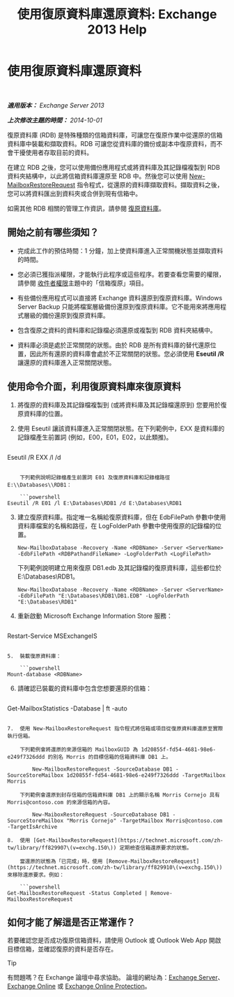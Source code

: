 ﻿---
title: '使用復原資料庫還原資料: Exchange 2013 Help'
TOCTitle: 使用復原資料庫還原資料
ms:assetid: d64c18e7-16af-4bd8-a5c5-01206984d4d1
ms:mtpsurl: https://technet.microsoft.com/zh-tw/library/Ee332351(v=EXCHG.150)
ms:contentKeyID: 50474348
ms.date: 05/21/2018
mtps_version: v=EXCHG.150
ms.translationtype: MT
---

# 使用復原資料庫還原資料

 

_**適用版本：** Exchange Server 2013_

_**上次修改主題的時間：** 2014-10-01_

復原資料庫 (RDB) 是特殊種類的信箱資料庫，可讓您在復原作業中從還原的信箱資料庫中裝載和擷取資料。RDB 可讓您從資料庫的備份或副本中復原資料，而不會干擾使用者存取目前的資料。

在建立 RDB 之後，您可以使用備份應用程式或將資料庫及其記錄檔複製到 RDB 資料夾結構中，以此將信箱資料庫還原至 RDB 中。然後您可以使用 [New-MailboxRestoreRequest](https://technet.microsoft.com/zh-tw/library/ff829875\(v=exchg.150\)) 指令程式，從還原的資料庫擷取資料。擷取資料之後，您可以將資料匯出到資料夾或合併到現有信箱中。

如需其他 RDB 相關的管理工作資訊，請參閱 [復原資料庫](recovery-databases-exchange-2013-help.md)。

## 開始之前有哪些須知？

  - 完成此工作的預估時間：1 分鐘，加上使資料庫進入正常關機狀態並擷取資料的時間。

  - 您必須已獲指派權限，才能執行此程序或這些程序。若要查看您需要的權限，請參閱 [收件者權限](recipients-permissions-exchange-2013-help.md)主題中的「信箱復原」項目。

  - 有些備份應用程式可以直接將 Exchange 資料還原到復原資料庫。Windows Server Backup 只能將檔案層級備份還原到復原資料庫。它不能用來將應用程式層級的備份還原到復原資料庫。

  - 包含復原之資料的資料庫和記錄檔必須還原或複製到 RDB 資料夾結構中。

  - 資料庫必須是處於正常關閉的狀態。由於 RDB 是所有資料庫的替代還原位置，因此所有還原的資料庫會處於不正常關閉的狀態。您必須使用 **Eseutil /R** 讓還原的資料庫進入正常關閉狀態。

## 使用命令介面，利用復原資料庫來復原資料

1.  將復原的資料庫及其記錄檔複製到 (或將資料庫及其記錄檔還原到) 您要用於復原資料庫的位置。

2.  使用 Eseutil 讓該資料庫進入正常關閉狀態。在下列範例中，EXX 是資料庫的記錄檔產生前置詞 (例如，E00，E01，E02，以此類推)。
    
    ```powershell
Eseutil /R EXX /l <RDBLogFilePath> /d <RDBEdbFolder>
```
    
    下列範例說明記錄檔產生前置詞 E01 及復原資料庫和記錄檔路徑 E:\\Databases\\RDB1：
    
    ```powershell
Eseutil /R E01 /l E:\Databases\RDB1 /d E:\Databases\RDB1
```

3.  建立復原資料庫。指定唯一名稱給復原資料庫，但在 EdbFilePath 參數中使用資料庫檔案的名稱和路徑，在 LogFolderPath 參數中使用復原的記錄檔的位置。
    
        New-MailboxDatabase -Recovery -Name <RDBName> -Server <ServerName> -EdbFilePath <RDBPathandFileName> -LogFolderPath <LogFilePath>
    
    下列範例說明建立用來復原 DB1.edb 及其記錄檔的復原資料庫，這些都位於 E:\\Databases\\RDB1。
    
        New-MailboxDatabase -Recovery -Name <RDBName> -Server <ServerName> -EdbFilePath "E:\Databases\RDB1\DB1.EDB" -LogFolderPath "E:\Databases\RDB1"

4.  重新啟動 Microsoft Exchange Information Store 服務：
    
    ```powershell
Restart-Service MSExchangeIS
```

5.  裝載復原資料庫：
    
    ```powershell
Mount-database <RDBName>
```

6.  請確認已裝載的資料庫中包含您想要還原的信箱：
    
    ```powershell
Get-MailboxStatistics -Database <RDBName> | ft -auto
```

7.  使用 New-MailboxRestoreRequest 指令程式將信箱或項目從復原資料庫還原至實際執行信箱。
    
    下列範例會將還原的來源信箱的 MailboxGUID 為 1d20855f-fd54-4681-98e6-e249f7326ddd 的別名 Morris 的目標信箱的信箱資料庫 DB1 上。
    
        New-MailboxRestoreRequest -SourceDatabase DB1 -SourceStoreMailbox 1d20855f-fd54-4681-98e6-e249f7326ddd -TargetMailbox Morris
    
    下列範例會還原到封存信箱的信箱資料庫 DB1 上的顯示名稱 Morris Cornejo 具有 Morris@contoso.com 的來源信箱的內容。
    
        New-MaiboxRestoreRequest -SourceDatabase DB1 -SourceStoreMailbox "Morris Cornejo" -TargetMailbox Morris@contoso.com -TargetIsArchive

8.  使用 [Get-MailboxRestoreRequest](https://technet.microsoft.com/zh-tw/library/ff829907\(v=exchg.150\)) 定期檢查信箱還原要求的狀態。
    
    當還原的狀態為「已完成」時，使用 [Remove-MailboxRestoreRequest](https://technet.microsoft.com/zh-tw/library/ff829910\(v=exchg.150\)) 來移除還原要求。例如：
    
    ```powershell
Get-MailboxRestoreRequest -Status Completed | Remove-MailboxRestoreRequest
```

## 如何才能了解這是否正常運作？

若要確認您是否成功復原信箱資料，請使用 Outlook 或 Outlook Web App 開啟目標信箱，並確認復原的資料是否存在。


> [!TIP]  
> 有問題嗎？在 Exchange 論壇中尋求協助。 論壇的網址為：<a href="https://go.microsoft.com/fwlink/p/?linkid=60612">Exchange Server</a>、 <a href="https://go.microsoft.com/fwlink/p/?linkid=267542">Exchange Online</a> 或 <a href="https://go.microsoft.com/fwlink/p/?linkid=285351">Exchange Online Protection</a>。



